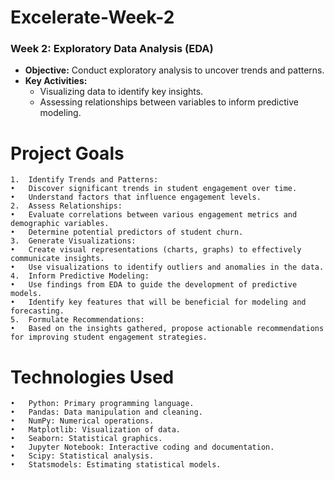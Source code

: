 # Excelerate-Week-2
### Week 2: Exploratory Data Analysis (EDA)

- **Objective:** Conduct exploratory analysis to uncover trends and patterns.
- **Key Activities:**
  - Visualizing data to identify key insights.
  - Assessing relationships between variables to inform predictive modeling.
 

# Project Goals

	1.	Identify Trends and Patterns:
	•	Discover significant trends in student engagement over time.
	•	Understand factors that influence engagement levels.
	2.	Assess Relationships:
	•	Evaluate correlations between various engagement metrics and demographic variables.
	•	Determine potential predictors of student churn.
	3.	Generate Visualizations:
	•	Create visual representations (charts, graphs) to effectively communicate insights.
	•	Use visualizations to identify outliers and anomalies in the data.
	4.	Inform Predictive Modeling:
	•	Use findings from EDA to guide the development of predictive models.
	•	Identify key features that will be beneficial for modeling and forecasting.
	5.	Formulate Recommendations:
	•	Based on the insights gathered, propose actionable recommendations for improving student engagement strategies.

# Technologies Used
	•	Python: Primary programming language.
	•	Pandas: Data manipulation and cleaning.
	•	NumPy: Numerical operations.
	•	Matplotlib: Visualization of data.
	•	Seaborn: Statistical graphics.
	•	Jupyter Notebook: Interactive coding and documentation.
	•	Scipy: Statistical analysis.
	•	Statsmodels: Estimating statistical models.

